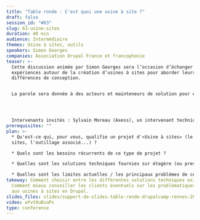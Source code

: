```yaml
---
title: "Table ronde : C'est quoi une usine à site ?"
draft: false
session_id: "#63"
slug: 63-usine-sites
duration: 40 min
audience: Intermédiaire
themes: Usine à sites, outils
speakers: Simon Georges
companies: Association Drupal France et francophonie
teaser: >-
  Cette discussion animée par Simon Georges sera l’occasion d’échanger sur des
  expériences autour de la création d’usines à sites pour aborder leurs
  différences de conception.


  La parole sera donnée à des acteurs et mainteneurs de solution pour évoquer les besoins récurrents de ce type de projet, les solutions existantes mais aussi les limites et les principaux problèmes rencontrés.




  Intervenants invités : Sylvain Moreau (Axess), un intervenant technique chez Smile, flocondetoile, David Piederriere de l'université de Rennes
prerequisites: ""
plan: >-
  * Qu'est-ce qui, pour vous, qualifie un projet d'«Usine à sites» (le nombre de
  sites, l'outillage associé...) ?

  * Quels sont les besoins récurrents de ce type de projet ?

  * Quelles sont les solutions techniques fournies sur étagère (ou presque) par Drupal ? Quelles sont les différentes typologies d'usines à site ?

  * Quelles sont les limites actuelles / les principaux problèmes de ces projets ?
takeway: Comment choisir entre les différentes solutions techniques existantes.
  Comment mieux conseiller les clients éventuels sur les problématiques liées
  aux usines à sites en Drupal.
slides_files: slides/support-de-slides-table-ronde-drupalcamp-rennes-2024.pdf
video: wYvt0uBzaPc
type: conference
---
```

